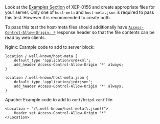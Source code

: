 Look at the [Examples Section](https://xmpp.org/extensions/xep-0156.html#httpexamples) of XEP-0156 and create appropriate files for your server. Only one of `host-meta` and `host-meta.json` is required to pass this test. However it is recommended to create both.

To pass this test the host-meta files should additionally have [`Access-Control-Allow-Origin: *`](https://xmpp.org/extensions/xep-0156.html#impl) response header so that the file contents can be read by web clients.

Nginx: Example code to add to server block:

```
location /.well-known/host-meta {
    default_type 'application/xrd+xml';
    add_header Access-Control-Allow-Origin '*' always;
}

location /.well-known/host-meta.json {
    default_type 'application/jrd+json';
    add_header Access-Control-Allow-Origin '*' always;
}
```

Apache: Example code to add to `conf/httpd.conf` file:

```
<Location ~ "/\.well-known/host-meta(\.json)?">
    Header set Access-Control-Allow-Origin "*"
</Location>
```
